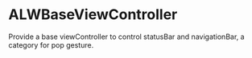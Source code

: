 # ALWBaseViewController
Provide a base viewController to control statusBar and navigationBar, a category for pop gesture. 
